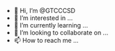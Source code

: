 - 👋 Hi, I’m @GTCCCSD
- 👀 I’m interested in ...
- 🌱 I’m currently learning ...
- 💞️ I’m looking to collaborate on ...
- 📫 How to reach me ...

<!---
GTCCCSD/GTCCCSD is a ✨ special ✨ repository because its `README.md` (this file) appears on your GitHub profile.
You can click the Preview link to take a look at your changes.
--->
